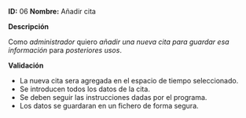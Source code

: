 **ID:** 06	**Nombre:** Añadir cita
	

**Descripción**

Como *administrador* quiero *añadir una nueva cita para guardar esa información* para *posteriores usos*.

**Validación**

* La nueva cita sera agregada en el espacio de tiempo seleccionado.
* Se introducen todos los datos de la cita.
* Se deben seguir las instrucciones dadas por el programa.
* Los datos se guardaran en un fichero de forma segura.
